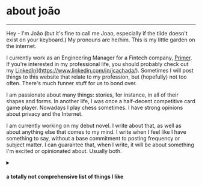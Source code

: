 # about joão

---

Hey - I'm João (but it's fine to call me Joao, especially if the tilde doesn't exist on your keyboard.) My pronouns are he/him. This is my little garden on the internet.

I currently work as an Engineering Manager for a Fintech company, [Primer](https://primer.io). If you're interested in my professional life, you should probably check out my [LinkedIn](https://www.linkedin.com/in/jcachada/)](https://www.linkedin.com/in/jcachada/). Sometimes I will post things to this website that relate to my profession, but (hopefully) not too often. There's much funner stuff
for us to bond over.  

I am passionate about many things: stories, for instance, in all of their shapes and forms. In another life, I was once a half-decent competitive card game player. Nowadays I play chess sometimes. I have strong opinions about privacy and the Internet. 

<p>I am currently working on my debut novel. I write about that, as well as about anything else that comes to my mind. I write when I feel like I have something to say, without a 
base commitment to posting frequency or subject matter. I can guarantee that, when I write, it will be about something I'm excited or opinionated about. Usually both.</p class>

<details> <summary class="summary clickable-header big-top-pull"><h4>a totally not comprehensive list of things I like</h4></summary>
<ul>
  <li>Books</li>
  <li>Writing</li>
  <li>Learning things</li>
  <li>Nature and animals</li>
  <li>Whimsy and kindness</li>  
  <li>Video and board games</li>
  <li>Programming as a means to create things. I have no particular love for programming as a science, only as a tool - there is beauty in clean code, but for me the magic of programming is in how it lets you conjure things into existence.</li>
</ul> </details>
